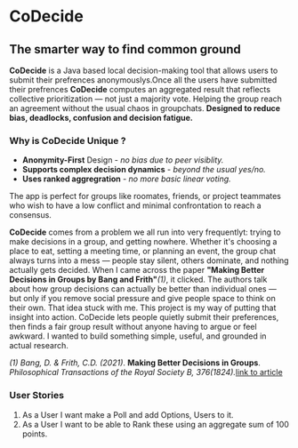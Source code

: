 # CoDecide

## The smarter way to find common ground

**CoDecide** is a Java based local decision-making tool that allows users to submit their prefrences anonymouslys.Once all the users have submitted their prefrences **CoDecide** computes an aggregated result that reflects collective prioritization — not just a majority vote. Helping the group reach an agreement without the usual chaos in groupchats. **Designed to reduce bias, deadlocks, confusion and decision fatigue.**

### Why is **CoDecide** Unique ?

- **Anonymity-First** Design - *no bias due to peer visiblity.*
- **Supports complex decision dynamics** - *beyond the usual yes/no.*
- **Uses ranked aggregration** - *no more basic linear voting.*

The app is perfect for groups like roomates, friends, or project teammates who wish to have a low conflict and minimal confrontation to reach a consensus.

**CoDecide** comes from a problem we all run into very frequentlyt: trying to make decisions in a group, and getting nowhere. Whether it's choosing a place to eat, setting a meeting time, or planning an event, the group chat always turns into a mess — people stay silent, others dominate, and nothing actually gets decided. When I came across the paper **"Making Better Decisions in Groups by Bang and Frith"***(1)*, it clicked. The authors talk about how group decisions can actually be better than individual ones — but only if you remove social pressure and give people space to think on their own. That idea stuck with me.
This project is my way of putting that insight into action. CoDecide lets people quietly submit their preferences, then finds a fair group result without anyone having to argue or feel awkward. I wanted to build something simple, useful, and grounded in actual research.

*(1)* *Bang, D. & Frith, C.D. (2021)*. **Making Better Decisions in Groups**. *Philosophical Transactions of the Royal Society B, 376(1824).*[link to article](https://doi.org/10.1098/rstb.2020.0368)

### User Stories

1. As a User I want make a Poll and add Options, Users to it.
2. As a User I want to be able to Rank these using an aggregate sum of 100 points.
